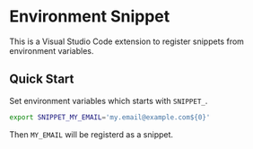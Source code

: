 # Environment Snippet

This is a Visual Studio Code extension to register snippets from environment variables.

## Quick Start

Set environment variables which starts with `SNIPPET_`.

```sh
export SNIPPET_MY_EMAIL='my.email@example.com${0}'
```

Then `MY_EMAIL` will be registerd as a snippet.
